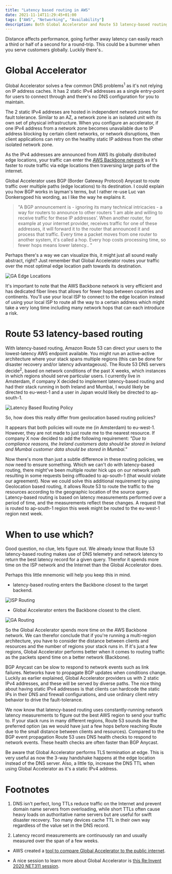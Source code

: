 ```yaml
---
title: "Latency based routing in AWS"
date: 2021-11-14T11:29:45+01:00
tags: ["AWS", "Networking", "Availability"]
description: Both Global Accelerator and Route 53 latency-based routing policies provide a nice way to efficiently and latency-friendly balance load between resources, but what's the difference and when should you use what?
---
```


Distance affects performance, going further away latency can easily reach a third or half of a second for a round-trip. This could be a bummer when you serve customers globally. Luckily there's..

# Global Accelerator

Global Accelerator solves a few common DNS problems<sup>1</sup> as it's not relying on IP address caches. It has 2 static IPv4 addresses as a single entry-point for users to connect through and there's no DNS configuration for you to maintain.

The 2 static IPv4 addreses are hosted in independent network zones for fault tolerance. Similar to an AZ, a network zone is an isolated unit with its own set of physical infrastructure. When you configure an accelerator, if one IPv4 address from a network zone becomes unavailable due to IP address blocking by certain client networks, or network disruptions, then client applications can retry on the healthy static IP address from the other isolated network zone.

As the IPv4 addresses are announced from AWS its globally distributed edge locations, your traffic can enter the [AWS Backbone network](https://youtu.be/tPUl96EEFps?t=1524) as it's faster to route traffic via edge locations then traversing large parts of the internet.

Global Accelerator uses BGP (Border Gateway Protocol) Anycast to route traffic over multiple paths (edge locations) to its destination. I could explain you how BGP works in layman's terms, but I rather re-use Luc van Donkersgoed his wording, as I like the way he explains it.

> "A BGP announcement is - ignoring its many technical intricacies - a way for routers to announce to other routers ‘I am able and willing to receive traffic for these IP addresses’. When another router, for example at your internet provider, receives traffic for one of these addresses, it will forward it to the router that announced it and process that traffic. Every time a packet moves from one router to another system, it's called a hop. Every hop costs processing time, so fewer hops means lower latency.. "

Perhaps there's a way we can visualize this, it might just all sound really abstract, right? Just remember that Global Accelerator routes your traffic over the most optimal edge location path towards its destination.

![GA Edge Locations](/ga-edge-locations.png)

It's important to note that the AWS Backbone network is very efficient and has dedicated fiber lines that allows for fewer hops between countries and continents. You'll use your local ISP to connect to the edge location instead of using your local ISP to route all the way to a certain address which might take a very long time including many network hops that can each introduce a risk.

# Route 53 latency-based routing

With latency-based routing, Amazon Route 53 can direct your users to the lowest-latency AWS endpoint available. You might run an active-active architecture where your stack spans multiple regions (this can be done for disaster recovery and/or latency advantageous). The Route 53 DNS servers decide<sup>2</sup>, based on network conditions of the past X weeks, which instances in which regions should serve particular users. I currently live in Amsterdam, if company X decided to implement latency-based routing and had their stack running in both Ireland and Mumbai, I would likely be directed to eu-west-1 and a user in Japan would likely be directed to ap-south-1.

![Latency Based Routing Policy](/lbr-policy.png)

So, how does this really differ from geolocation based routing policies?

It appears that both policies will route me (in Amsterdam) to eu-west-1. However, they are not made to just route me to the nearest resource. If company X now decided to add the following requirement: _"Due to compliance reasons, the Ireland customers data should be stored in Ireland and Mumbai customer data should be stored in Mumbai."_

Now there's more than just a subtle difference in these routing policies, we now need to ensure something. Which we can't do with latency-based routing, there might've been multiple router hick ups on our network path resulting in some requests being offloaded to ap-south-1 (that would violate our agreement). Now we could solve this additional requirement by using Geolocation based routing, it allows Route 53 to route the traffic to the resources according to the geographic location of the source query.
Latency-based routing is based on latency measurements performed over a period of time, and the measurements reflect these changes. A request that is routed to ap-south-1 region this week might be routed to the eu-west-1 region next week.

# When to use which?

Good question, no clue, lets figure out. We already know that Route 53 latency-based routing makes use of DNS telemetry and network latency to return the best latency record for a given query. Therefor it spends more time on the ISP network and the Internet than the Global Accelerator does.

Perhaps this little mnemonic will help you keep this in mind.

- latency-based routing enters the Backbone closest to the target backend.

![ISP Routing](/isp-routing.png)

- Global Accelerator enters the Backbone closest to the client.

![GA Routing](/ga-routing.png)

So the Global Accelerator spends more time on the AWS Backbone network. We can therefor conclude that if you're running a multi-region architecture, you have to consider the distance between clients and resources and the number of regions your stack runs in. If it's just a few regions, Global Accelerator performs better when it comes to routing traffic as the packets spend time on a better network (Backbone).

BGP Anycast can be slow to respond to network events such as link failures. Networks have to propagate BGP updates when conditions change. Luckily as earlier explained, Global Accelerator providers us with 2 static IPv4 addresses, and these will be served by diverse paths. The nice thing about having static IPv4 addresses is that clients can hardcode the static IPs in their DNS and firewall configurations, and use ordinary client retry behavior to drive the fault-tolerance.

We now know that latency-based routing uses constantly-running network latency measurements to figure out the best AWS region to send your traffic to. If your stack runs in many different regions, Route 53 sounds like the preferred option (as we would have just a few hops before reaching Route due to the small distance between clients and resources). Compared to the BGP event propagation Route 53 uses DNS health checks to respond to network events. These health checks are often faster than BGP Anycast.

Be aware that Global Accelerator performs TLS termination at edge. This is very useful as now the 3-way handshake happens at the edge location instead of the DNS server. Also, a little tip, increase the DNS TTL when using Global Accelerator as it's a static IPv4 address.

# Footnotes

1. DNS isn't perfect, long TTLs reduce traffic on the Internet and prevent domain name servers from overloading, while short TTLs often cause heavy loads on authoritative name servers but are useful for swift disaster recovery. Too many devices cache TTL in their own way regardless of the value set in the DNS record.

2. Latency record measurements are continuously ran and usually measured over the span of a few weeks.

- AWS created a [tool to compare Global Accelerator to the public internet](https://speedtest.globalaccelerator.aws/).

- A nice session to learn more about Global Accelerator is [this Re:Invent 2020 NET311 session](https://youtu.be/daJ2bmw_css).
